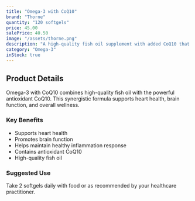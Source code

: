 ```yaml
---
title: "Omega-3 with CoQ10"
brand: "Thorne"
quantity: "120 softgels"
price: 45.00
salePrice: 40.50
image: "/assets/thorne.png"
description: "A high-quality fish oil supplement with added CoQ10 that supports heart health, brain function, and overall wellness."
category: "Omega-3"
inStock: true
---
```


## Product Details

Omega-3 with CoQ10 combines high-quality fish oil with the powerful antioxidant CoQ10. This synergistic formula supports heart health, brain function, and overall wellness.

### Key Benefits

- Supports heart health
- Promotes brain function
- Helps maintain healthy inflammation response
- Contains antioxidant CoQ10
- High-quality fish oil

### Suggested Use

Take 2 softgels daily with food or as recommended by your healthcare practitioner.
